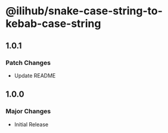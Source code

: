 # @ilihub/snake-case-string-to-kebab-case-string

## 1.0.1

### Patch Changes

- Update README

## 1.0.0

### Major Changes

- Initial Release
